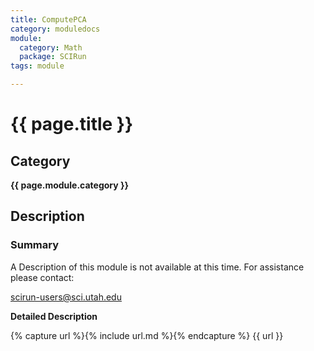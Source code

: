 ```yaml
---
title: ComputePCA
category: moduledocs
module:
  category: Math
  package: SCIRun
tags: module

---
```


# {{ page.title }}

## Category

**{{ page.module.category }}**

## Description

### Summary
 
A Description of this module is not available at this time. For assistance please contact: 

scirun-users@sci.utah.edu 

**Detailed Description**

{% capture url %}{% include url.md %}{% endcapture %}
{{ url }}
